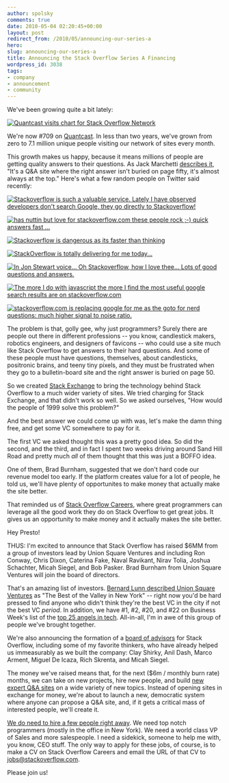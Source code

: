 ```yaml
---
author: spolsky
comments: true
date: 2010-05-04 02:20:45+00:00
layout: post
redirect_from: /2010/05/announcing-our-series-a
hero: 
slug: announcing-our-series-a
title: Announcing the Stack Overflow Series A Financing
wordpress_id: 3038
tags:
- company
- announcement
- community
---
```


We've been growing quite a bit lately:




[![Quantcast visits chart for Stack Overflow Network](http://blog.stackoverflow.com/wp-content/uploads/sonetwork1.png)](http://www.quantcast.com/p-c1rF4kxgLUzNc)



We're now #709 on [Quantcast](http://www.quantcast.com/p-c1rF4kxgLUzNc). In less than two years, we've grown from zero to 7.1 million unique people visiting our network of sites every month.

This growth makes us happy, because it means millions of people are getting quality answers to their questions. As Jack Marchetti [describes it](http://meta.stackexchange.com/questions/5947/how-to-describe-stackexchange), "It's a Q&A site where the right answer isn't buried on page fifty, it's almost always at the top." Here's what a few random people on Twitter said recently:




[![Stackoverflow is such a valuable service. Lately I have observed developers don't search Google, they go directly to Stackoverflow!](http://blog.stackoverflow.com/wp-content/uploads/11.png)](https://twitter.com/brij/status/13135372978)






[![has nuttin but love for stackoverflow.com these people rock ;-) quick answers fast ...](http://blog.stackoverflow.com/wp-content/uploads/21.png)](https://twitter.com/bonafide13/status/12155406029)






[![Stackoverflow is dangerous as its faster than thinking](http://blog.stackoverflow.com/wp-content/uploads/31.png)](https://twitter.com/wesbos/status/12921506634)







[![StackOverflow is totally delivering for me today...](http://blog.stackoverflow.com/wp-content/uploads/41.png)](https://twitter.com/timpoindexter/statuses/13330289112)







[![In Jon Stewart voice... Oh Stackoverflow, how I love thee... Lots of good questions and answers.](http://blog.stackoverflow.com/wp-content/uploads/51.png)](https://twitter.com/menevets/statuses/13322141887)







[![The more I do with javascript the more I find the most useful google search results are on stackoverflow.com](http://blog.stackoverflow.com/wp-content/uploads/61.png)](https://twitter.com/waiting4thebeat/statuses/13315532193)







[![stackoverflow.com is replacing google for me as the goto for nerd questions: much higher signal to noise ratio.](http://blog.stackoverflow.com/wp-content/uploads/71.png)](https://twitter.com/angilly/status/12105183446)




The problem is that, golly gee, why just programmers? Surely there are people out there in different professions -- you know, candlestick makers, robotics engineers, and designers of favicons -- who could use a site much like Stack Overflow to get answers to their hard questions. And some of these people must have questions, themselves, about candlesticks, positronic brains, and teeny tiny pixels, and they must be frustrated when they go to a bulletin-board site and the right answer is buried on page 50.

So we created [Stack Exchange](http://stackexchange.com) to bring the technology behind Stack Overflow to a much wider variety of sites. We tried charging for Stack Exchange, and that didn't work so well. So we asked ourselves, "How would the people of 1999 solve this problem?"

And the best answer we could come up with was, let's make the damn thing free, and get some VC somewhere to pay for it.

The first VC we asked thought this was a pretty good idea. So did the second, and the third, and in fact I spent two weeks driving around Sand Hill Road and pretty much _all_ of them thought that this was just a BOFFO idea.

One of them, Brad Burnham, suggested that we don't hard code our revenue model too early. If the platform creates value for a lot of people, he told us, we'll have plenty of opportunites to make money that actually make the site better.

That reminded us of [Stack Overflow Careers](http://careers.stackoverflow.com/), where great programmers can leverage all the good work they do on Stack Overflow to get great jobs. It gives us an opportunity to make money and it actually makes the site better.

Hey Presto!

THUS: I'm excited to announce that Stack Overflow has raised $6MM from a group of investors lead by Union Square Ventures and including Ron Conway, Chris Dixon, Caterina Fake, Naval Ravikant, Nirav Tolia, Joshua Schachter, Micah Siegel, and Bob Pasker. Brad Burnham from Union Square Ventures will join the board of directors.

That's an amazing list of investors. [Bernard Lunn described Union Square Ventures](http://www.readwriteweb.com/start/2009/04/union-square-ventures-best-of-valley-in-new-york-rws-interview.php) as "The Best of the Valley in New York" -- right now you'd be hard pressed to find anyone who didn't think they're the best VC in the city if not the best VC _period_. In addition, we have #1, #2, #20, and #22 on Business Week's list of the [top 25 angels in tech](http://bwnt.businessweek.com/interactive_reports/future_of_tech_2010/). All-in-all, I'm in awe of this group of people we've brought together.

We're also announcing the formation of a [board of advisors](http://stackoverflow.com/about/management#advisors) for Stack Overflow, including some of my favorite thinkers, who have already helped us immeasurably as we built the company: Clay Shirky, Anil Dash, Marco Arment, Miguel De Icaza, Rich Skrenta, and Micah Siegel.

The money we've raised means that, for the next ($6m / monthly burn rate) months, we can take on new projects, hire new people, and build [new expert Q&A sites](http://blog.stackexchange.com/post/518474918/stack-exchange-2-0) on a wide variety of new topics. Instead of opening sites in exchange for money, we're about to launch a new, democratic system where anyone can propose a Q&A site, and, if it gets a critical mass of interested people, we'll create it.

[We do need to hire a few people right away](http://stackoverflow.com/about/hiring). We need top notch programmers (mostly in the office in New York). We need a world class VP of Sales and more salespeople. I need a sidekick, someone to help me with, you know, CEO stuff. The only way to apply for these jobs, of course, is to make a CV on Stack Overflow Careers and email the URL of that CV to [jobs@stackoverflow.com](mailto:jobs@stackoverflow.com).

Please join us!
